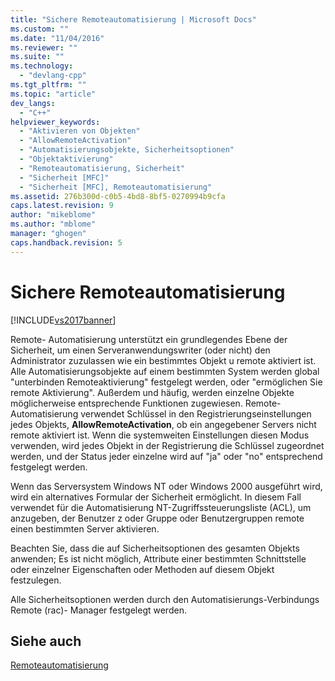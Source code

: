 ```yaml
---
title: "Sichere Remoteautomatisierung | Microsoft Docs"
ms.custom: ""
ms.date: "11/04/2016"
ms.reviewer: ""
ms.suite: ""
ms.technology: 
  - "devlang-cpp"
ms.tgt_pltfrm: ""
ms.topic: "article"
dev_langs: 
  - "C++"
helpviewer_keywords: 
  - "Aktivieren von Objekten"
  - "AllowRemoteActivation"
  - "Automatisierungsobjekte, Sicherheitsoptionen"
  - "Objektaktivierung"
  - "Remoteautomatisierung, Sicherheit"
  - "Sicherheit [MFC]"
  - "Sicherheit [MFC], Remoteautomatisierung"
ms.assetid: 276b300d-c0b5-4bd8-8bf5-0270994b9cfa
caps.latest.revision: 9
author: "mikeblome"
ms.author: "mblome"
manager: "ghogen"
caps.handback.revision: 5
---
```

# Sichere Remoteautomatisierung
[!INCLUDE[vs2017banner](../assembler/inline/includes/vs2017banner.md)]

Remote\- Automatisierung unterstützt ein grundlegendes Ebene der Sicherheit, um einen Serveranwendungswriter \(oder nicht\) den Administrator zuzulassen wie ein bestimmtes Objekt u remote aktiviert ist.  Alle Automatisierungsobjekte auf einem bestimmten System werden global "unterbinden Remoteaktivierung" festgelegt werden, oder "ermöglichen Sie remote Aktivierung".  Außerdem und häufig, werden einzelne Objekte möglicherweise entsprechende Funktionen zugewiesen.  Remote\- Automatisierung verwendet Schlüssel in den Registrierungseinstellungen jedes Objekts, **AllowRemoteActivation**, ob ein angegebener Servers nicht remote aktiviert ist.  Wenn die systemweiten Einstellungen diesen Modus verwenden, wird jedes Objekt in der Registrierung die Schlüssel zugeordnet werden, und der Status jeder einzelne wird auf "ja" oder "no" entsprechend festgelegt werden.  
  
 Wenn das Serversystem Windows NT oder Windows 2000 ausgeführt wird, wird ein alternatives Formular der Sicherheit ermöglicht.  In diesem Fall verwendet für die Automatisierung NT\-Zugriffssteuerungsliste \(ACL\), um anzugeben, der Benutzer z oder Gruppe oder Benutzergruppen remote einen bestimmten Server aktivieren.  
  
 Beachten Sie, dass die auf Sicherheitsoptionen des gesamten Objekts anwenden; Es ist nicht möglich, Attribute einer bestimmten Schnittstelle oder einzelner Eigenschaften oder Methoden auf diesem Objekt festzulegen.  
  
 Alle Sicherheitsoptionen werden durch den Automatisierungs\-Verbindungs Remote \(rac\)\- Manager festgelegt werden.  
  
## Siehe auch  
 [Remoteautomatisierung](../mfc/remote-automation.md)